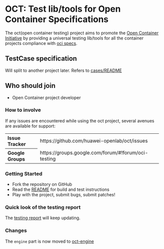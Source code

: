 # OCT: Test lib/tools for Open Container Specifications

The oct(open container testing) project aims to promote the [Open Container Initiative](http://www.opencontainers.org/) by providing a universal testing lib/tools for all the container projects compliance with [oci specs](https://github.com/opencontainers/specs).

## TestCase specification
Will split to another project later.
Refers to [cases/README](cases/README.md) 

## Who should join
- Open Container project developer

### How to involve
If any issues are encountered while using the oct project, several avenues are available for support:
<table>
<tr>
	<th align="left">
	Issue Tracker
	</th>
	<td>
	https://github.com/huawei-openlab/oct/issues
	</td>
</tr>
<tr>
	<th align="left">
	Google Groups
	</th>
	<td>
	https://groups.google.com/forum/#!forum/oci-testing
	</td>
</tr>
</table>

### Getting Started

- Fork the repository on GitHub
- Read the [README](README.md) for build and test instructions
- Play with the project, submit bugs, submit patches!

### Quick look of the testing report

The [testing report](cases/report) will keep updating.

### Changes
The `engine` part is now moved to [oct-engine](https://github.com/huawei-openlab/oct-engine)
